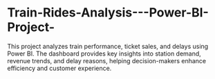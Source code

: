 # Train-Rides-Analysis---Power-BI-Project-
This project analyzes train performance, ticket sales, and delays using Power BI. The dashboard provides key insights into station demand, revenue trends, and delay reasons, helping decision-makers enhance efficiency and customer experience.
